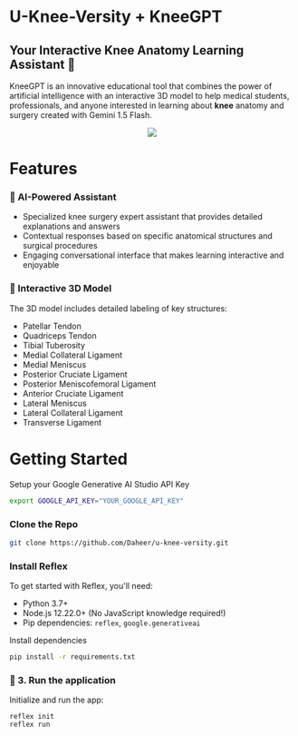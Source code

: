 # U-Knee-Versity + KneeGPT
## Your Interactive Knee Anatomy Learning Assistant 🦿
KneeGPT is an innovative educational tool that combines the power of artificial intelligence with an interactive 3D model to help medical students, professionals, and anyone interested in learning about **knee** anatomy and surgery created with Gemini 1.5 Flash.

<div align="center">
<img src="assets/u-knee-versity demo-1.gif"/>
</div>

# Features
### 🤖 AI-Powered Assistant

- Specialized knee surgery expert assistant that provides detailed explanations and answers
- Contextual responses based on specific anatomical structures and surgical procedures
- Engaging conversational interface that makes learning interactive and enjoyable

### 🦴 Interactive 3D Model

The 3D model includes detailed labeling of key structures:

- Patellar Tendon
- Quadriceps Tendon
- Tibial Tuberosity
- Medial Collateral Ligament
- Medial Meniscus
- Posterior Cruciate Ligament
- Posterior Meniscofemoral Ligament
- Anterior Cruciate Ligament
- Lateral Meniscus
- Lateral Collateral Ligament
- Transverse Ligament

# Getting Started

Setup your Google Generative AI Studio API Key

```bash
export GOOGLE_API_KEY="YOUR_GOOGLE_API_KEY"
```

### Clone the Repo

```bash
git clone https://github.com/Daheer/u-knee-versity.git
```

### Install Reflex

To get started with Reflex, you'll need:

- Python 3.7+
- Node.js 12.22.0+ \(No JavaScript knowledge required!\)
- Pip dependencies: `reflex`, `google.generativeai`

Install dependencies

```bash
pip install -r requirements.txt
```

### 🚀 3. Run the application

Initialize and run the app:

```
reflex init
reflex run
```
